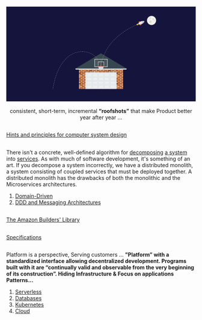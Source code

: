 ![](../images/roofshots.png)
<p align="center">consistent, short-term, incremental <b>“roofshots”</b> that make Product better year after year ... </p> 

##

[Hints and principles for computer system design](https://www.microsoft.com/en-us/research/uploads/prod/2019/09/Hints-137-short.pdf)

##

There isn't a concrete, well-defined algorithm for [decomposing](https://blog.acolyer.org/2016/09/05/on-the-criteria-to-be-used-in-decomposing-systems-into-modules/) [a system](https://queue.acm.org/detail.cfm?id=3395214) into [services](Modeling.md). As with much of software development, it's something of an art. If you decompose a system incorrectly, we have a distributed monolith, a system consisting of coupled services that must be deployed together. A distributed monolith has the drawbacks of both the monolithic and the Microservices architectures.

1. [Domain-Driven](https://www.dddheuristics.com/)
2. [DDD and Messaging Architectures](https://verraes.net/2019/05/ddd-msg-arch/)

##

[The Amazon Builders' Library](https://aws.amazon.com/builders-library/)

##

[Specifications](../System/Specs.md)

##

Platform is a perspective, Serving customers ... **"Platform” with a standardized interface allowing decentralized development. Programs built with it are “continually valid and observable from the very beginning of its construction”. Hiding Infrastructure & Focus on applications Patterns...** 

1. [Serverless](../System/Serverless.md)
2. [Databases](../System/Databases.md)
3. [Kubernetes](../System/Kubernetes.md)
4. [Cloud](../System/Cloud.md)

